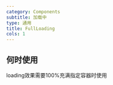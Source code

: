 ```yaml
---
category: Components
subtitle: 加载中
type: 通用
title: FullLoading
cols: 1
---
```




## 何时使用

loading效果需要100%充满指定容器时使用